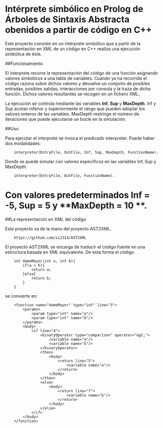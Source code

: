 Intérprete simbólico en Prolog de Árboles de Sintaxis Abstracta obenidos a partir de código en C++
===

Este proyecto consiste en un intérprete simbólico que a partir de la representación en XML de un código en C++ realiza una ejecución simbólica de éste.

##Funcionamiento

El interprete recorre la representación del código de una función asignando valores simbólicos a una tabla de variables. Cuando ya ha recorrido el código razona sobre dichos valores y devuelve un conjunto de posibles entradas, posibles salidas, interacciones por consola y la traza de dicha función. Dichos valores resultantes se recogen en un fichero XML.

La ejecución se controla mediante las variables **Inf**, **Sup** y **MaxDepth**. 
Inf y Sup acotan inferior y superiormente el rango que pueden adoptar los valores enteros de las variables.
MaxDepth restringe el número de iteraciones que puede ejecutarse un bucle en la simulación. 

##Uso

Para ejecutar el interprete se invoca el predicado interpreter. Puede haber dos modalidades:

		interpreter(EntryFile, OutFile, Inf, Sup, MaxDepth, FunctionName).
Donde se puede simular con valores específicos en las variables Inf, Sup y MaxDepth.

		interpreter(EntryFile, OutFile, FunctionName).
Con valores predeterminados **Inf = -5**, **Sup = 5** y **MaxDepth = 10 **.
===
##La representación en XML del código

Este proyecto va de la mano del proyecto AST2XML.

		https://github.com/si1314/AST2XML

El proyecto AST2XML se encarga de traducir el código fuente en una estructura basada en XML equivalente. De esta forma el código:

		int dameMayor(int a, int b){
			if(a > b){
				return a;
			}else{
				return b;
			}
		}

se convierte en:

		<function name="dameMayor" type="int" line="3">
		    <params>
		        <param type="int" name="a"/>
		        <param type="int" name="b"/>
		    </params>
		    <body>
		        <if line="4">
		            <binaryOperator type="comparison" operator="&gt;">
		                <variable name="a"/>
		                <variable name="b"/>
		            </binaryOperator>
		            <then>
		                <body>
		                    <return line="5">
		                        <variable name="a"/>
		                    </return>
		                </body>
		            </then>
		            <else>
		                <body>
		                    <return line="7">
		                        <variable name="b"/>
		                    </return>
		                </body>
		            </else>
		        </if>
		    </body>
		</function>

